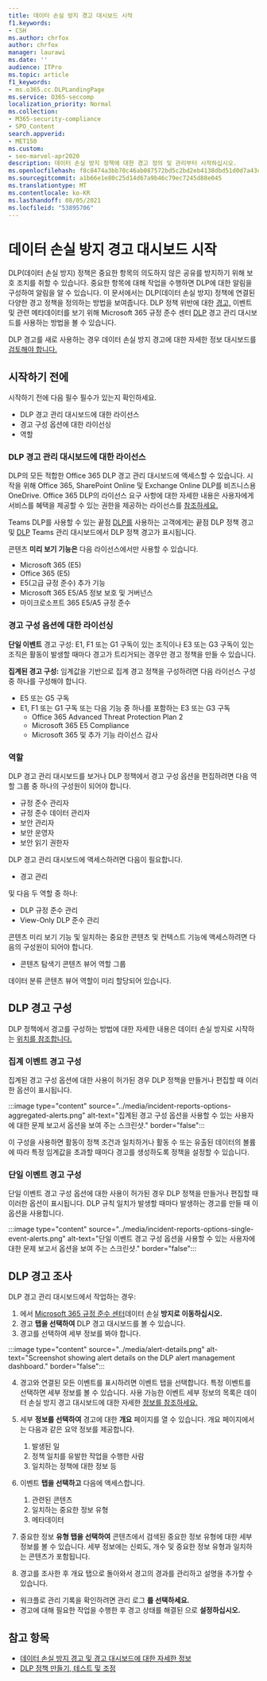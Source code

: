 ```yaml
---
title: 데이터 손실 방지 경고 대시보드 시작
f1.keywords:
- CSH
ms.author: chrfox
author: chrfox
manager: laurawi
ms.date: ''
audience: ITPro
ms.topic: article
f1_keywords:
- ms.o365.cc.DLPLandingPage
ms.service: O365-seccomp
localization_priority: Normal
ms.collection:
- M365-security-compliance
- SPO_Content
search.appverid:
- MET150
ms.custom:
- seo-marvel-apr2020
description: 데이터 손실 방지 정책에 대한 경고 정의 및 관리부터 시작하십시오.
ms.openlocfilehash: f8c8474a3bb70c46ab087572bd5c2bd2eb4138dbd51d0d7a43c2d7ca7e1590b3
ms.sourcegitcommit: a1b66e1e80c25d14d67a9b46c79ec7245d88e045
ms.translationtype: MT
ms.contentlocale: ko-KR
ms.lasthandoff: 08/05/2021
ms.locfileid: "53895706"
---
```

# <a name="get-started-with-the-data-loss-prevention-alert-dashboard"></a>데이터 손실 방지 경고 대시보드 시작

DLP(데이터 손실 방지) 정책은 중요한 항목의 의도하지 않은 공유를 방지하기 위해 보호 조치를 취할 수 있습니다. 중요한 항목에 대해 작업을 수행하면 DLP에 대한 알림을 구성하여 알림을 알 수 있습니다. 이 문서에서는 DLP(데이터 손실 방지) 정책에 연결된 다양한 경고 정책을 정의하는 방법을 보여줍니다. DLP 정책 위반에 대한 [경고,](https://compliance.microsoft.com/) 이벤트 및 관련 메타데이터를 보기 위해 Microsoft 365 규정 준수 센터 [DLP](https://compliance.microsoft.com/datalossprevention?viewid=dlpalerts) 경고 관리 대시보드를 사용하는 방법을 볼 수 있습니다.

DLP 경고를 새로 사용하는 경우 데이터 손실 방지 경고에 대한 자세한 정보 대시보드를 [검토해야 합니다.](dlp-alerts-dashboard-learn.md)

## <a name="before-you-begin"></a>시작하기 전에

시작하기 전에 다음 필수 필수가 있는지 확인하세요.

-   DLP 경고 관리 대시보드에 대한 라이선스
-   경고 구성 옵션에 대한 라이선싱
-   역할

### <a name="licensing-for-the-dlp-alert-management-dashboard"></a>DLP 경고 관리 대시보드에 대한 라이선스

DLP의 모든 적합한 Office 365 DLP 경고 관리 대시보드에 액세스할 수 있습니다. 시작을 위해 Office 365, SharePoint Online 및 Exchange Online DLP를 비즈니스용 OneDrive. Office 365 DLP의 라이선스 요구 사항에 대한 자세한 내용은 사용자에게 서비스를 혜택을 제공할 수 있는 권한을 제공하는 라이선스를 [참조하세요.](/office365/servicedescriptions/microsoft-365-service-descriptions/microsoft-365-tenantlevel-services-licensing-guidance/microsoft-365-security-compliance-licensing-guidance#which-licenses-provide-the-rights-for-a-user-to-benefit-from-the-service-16)

Teams DLP를 사용할 수 있는 끝점 [DLP를](endpoint-dlp-learn-about.md) 사용하는 고객에게는 끝점 DLP 정책 경고 및 [DLP](dlp-microsoft-teams.md) Teams 관리 대시보드에서 DLP 정책 경고가 표시됩니다.

콘텐츠 **미리 보기 기능은** 다음 라이선스에서만 사용할 수 있습니다.

- Microsoft 365 (E5)
- Office 365 (E5)
- E5(고급 규정 준수) 추가 기능
- Microsoft 365 E5/A5 정보 보호 및 거버넌스
- 마이크로소프트 365 E5/A5 규정 준수

### <a name="licensing-for-alert-configuration-options"></a>경고 구성 옵션에 대한 라이선싱

**단일 이벤트** 경고 구성: E1, F1 또는 G1 구독이 있는 조직이나 E3 또는 G3 구독이 있는 조직은 활동이 발생할 때마다 경고가 트리거되는 경우만 경고 정책을 만들 수 있습니다.

**집계된 경고 구성:** 임계값을 기반으로 집계 경고 정책을 구성하려면 다음 라이선스 구성 중 하나를 구성해야 합니다.

- E5 또는 G5 구독
- E1, F1 또는 G1 구독 또는 다음 기능 중 하나를 포함하는 E3 또는 G3 구독
    - Office 365 Advanced Threat Protection Plan 2
    - Microsoft 365 E5 Compliance
    - Microsoft 365 및 추가 기능 라이선스 감사

### <a name="roles"></a>역할


DLP 경고 관리 대시보드를 보거나 DLP 정책에서 경고 구성 옵션을 편집하려면 다음 역할 그룹 중 하나의 구성원이 되어야 합니다.

- 규정 준수 관리자
- 규정 준수 데이터 관리자
- 보안 관리자
- 보안 운영자
- 보안 읽기 권한자

DLP 경고 관리 대시보드에 액세스하려면 다음이 필요합니다.

- 경고 관리

및 다음 두 역할 중 하나:

- DLP 규정 준수 관리
- View-Only DLP 준수 관리

콘텐츠 미리 보기 기능 및 일치하는 중요한 콘텐츠 및 컨텍스트 기능에 액세스하려면 다음의 구성원이 되어야 합니다.

- 콘텐츠 탐색기 콘텐츠 뷰어 역할 그룹

데이터 분류 콘텐츠 뷰어 역할이 미리 할당되어 있습니다.

## <a name="dlp-alert-configuration"></a>DLP 경고 구성

DLP 정책에서 경고를 구성하는 방법에 대한 자세한 내용은 데이터 손실 방지로 시작하는 [위치를 참조합니다.](create-test-tune-dlp-policy.md#where-to-start-with-data-loss-prevention)

### <a name="aggregate-event-alert-configuration"></a>집계 이벤트 경고 구성

집계된 경고 구성 옵션에 대한 사용이 허가된 경우 DLP 정책을 만들거나 편집할 때 이러한 옵션이 표시됩니다. [](#licensing-for-alert-configuration-options)

:::image type="content" source="../media/incident-reports-options-aggregated-alerts.png" alt-text="집계된 경고 구성 옵션을 사용할 수 있는 사용자에 대한 문제 보고서 옵션을 보여 주는 스크린샷." border="false":::

이 구성을 사용하면 활동이 정책 조건과 일치하거나 활동 수 또는 유출된 데이터의 볼륨에 따라 특정 임계값을 초과할 때마다 경고를 생성하도록 정책을 설정할 수 있습니다.

### <a name="single-event-alert-configuration"></a>단일 이벤트 경고 구성

단일 이벤트 경고 구성 [](#licensing-for-alert-configuration-options)옵션에 대한 사용이 허가된 경우 DLP 정책을 만들거나 편집할 때 이러한 옵션이 표시됩니다. DLP 규칙 일치가 발생할 때마다 발생하는 경고를 만들 때 이 옵션을 사용합니다.

:::image type="content" source="../media/incident-reports-options-single-event-alerts.png" alt-text="단일 이벤트 경고 구성 옵션을 사용할 수 있는 사용자에 대한 문제 보고서 옵션을 보여 주는 스크린샷." border="false":::

## <a name="investigate-a-dlp-alert"></a>DLP 경고 조사

DLP 경고 관리 대시보드에서 작업하는 경우:

1. 에서 [Microsoft 365 규정 준수 센터](https://www.compliance.microsoft.com)데이터 손실 **방지로 이동하십시오.**
2. 경고 **탭을 선택하여** DLP 경고 대시보드를 볼 수 있습니다.
3. 경고를 선택하여 세부 정보를 봐야 합니다.

:::image type="content" source="../media/alert-details.png" alt-text="Screenshot showing alert details on the DLP alert management dashboard." border="false":::

4. 경고와  연결된 모든 이벤트를 표시하려면 이벤트 탭을 선택합니다. 특정 이벤트를 선택하면 세부 정보를 볼 수 있습니다. 사용 가능한 이벤트 세부 정보의 목록은 데이터 손실 방지 경고 대시보드에 대한 자세한 [정보를 참조하세요.](dlp-alerts-dashboard-learn.md)
5. 세부 **정보를 선택하여** 경고에 대한 **개요** 페이지를 열 수 있습니다. 개요 페이지에서는 다음과 같은 요약 정보를 제공합니다.
    1. 발생된 일
    1. 정책 일치를 유발한 작업을 수행한 사람
    1. 일치하는 정책에 대한 정보 등 

6. 이벤트 **탭을 선택하고** 다음에 액세스합니다.
    1. 관련된 콘텐츠
    1. 일치하는 중요한 정보 유형
    1. 메타데이터

7. 중요한 정보 **유형 탭을 선택하여** 콘텐츠에서 검색된 중요한 정보 유형에 대한 세부 정보를 볼 수 있습니다. 세부 정보에는 신뢰도, 개수 및 중요한 정보 유형과 일치하는 콘텐츠가 포함됩니다.

8. 경고를 조사한 후 개요  탭으로 돌아와서 경고의 경과를 관리하고 설명을 추가할 수 있습니다.

- 워크플로 관리 기록을 확인하려면 관리 로그 **를 선택하세요.**
- 경고에 대해 필요한 작업을 수행한 후 경고 상태를 해결된 으로 **설정하십시오.**

## <a name="see-also"></a>참고 항목

- [데이터 손실 방지 경고 및 경고 대시보드에 대한 자세한 정보](dlp-alerts-dashboard-learn.md)
- [DLP 정책 만들기, 테스트 및 조정](create-test-tune-dlp-policy.md)